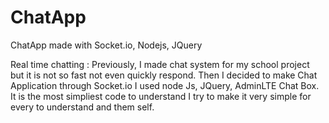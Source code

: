 # ChatApp
ChatApp made with Socket.io, Nodejs, JQuery

Real time chatting : Previously, I made chat system for my school project but it is not so fast not even quickly respond. Then I decided to make Chat Application through Socket.io
I used node Js, JQuery, AdminLTE Chat Box. It is the most simpliest code to understand I try to make it very simple for every to understand and them self.

